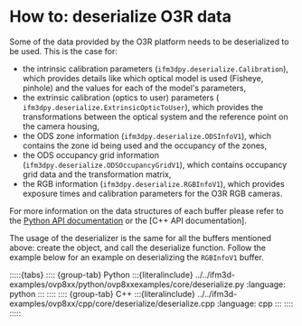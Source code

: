 # How to: deserialize O3R data

Some of the data provided by the O3R platform needs to be deserialized to be used. This is the case for:
- the intrinsic calibration parameters (`ifm3dpy.deserialize.Calibration`), which provides details like which optical model is used (Fisheye, pinhole) and the values for each of the model's parameters,
- the extrinsic calibration (optics to user) parameters (` ifm3dpy.deserialize.ExtrinsicOpticToUser`), which provides the transformations between the optical system and the reference point on the camera housing,
- the ODS zone information (`ifm3dpy.deserialize.ODSInfoV1`), which contains the zone id being used and the occupancy of the zones,
- the ODS occupancy grid information (`ifm3dpy.deserialize.ODSOccupancyGridV1`), which contains occupancy grid data and the transformation matrix,
- the RGB information (`ifm3dpy.deserialize.RGBInfoV1`), which provides exposure times and calibration parameters for the O3R RGB cameras.

For more information on the data structures of each buffer please refer to the [Python API documentation](https://api.ifm3d.com/latest/_autosummary/ifm3dpy.deserialize.html) or the [C++ API documentation].

The usage of the deserializer is the same for all the buffers mentioned above: create the object, and call the deserialize function. Follow the example below for an example on deserializing the `RGBInfoV1` buffer.

:::::{tabs}
:::: {group-tab} Python
:::{literalinclude} ../../ifm3d-examples/ovp8xx/python/ovp8xxexamples/core/deserialize.py
:language: python
:::
::::
:::: {group-tab} C++
:::{literalinclude} ../../ifm3d-examples/ovp8xx/cpp/core/deserialize/deserialize.cpp
:language: cpp
:::
::::
:::::